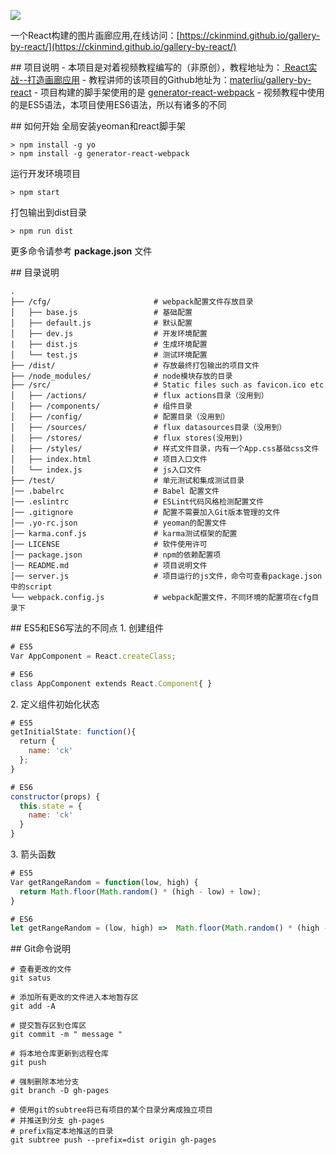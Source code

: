 ![](https://cloud.githubusercontent.com/assets/8199343/21839217/816ed572-d811-11e6-8126-c6ab66d0d9aa.png)

一个React构建的图片画廊应用,在线访问：[https://ckinmind.github.io/gallery-by-react/](https://ckinmind.github.io/gallery-by-react/)

## 项目说明
- 本项目是对着视频教程编写的（非原创），教程地址为：[ React实战--打造画廊应用](http://www.imooc.com/learn/507)
- 教程讲师的该项目的Github地址为：[materliu/gallery-by-react](https://github.com/materliu/gallery-by-react)
- 项目构建的脚手架使用的是 [generator-react-webpack](https://github.com/react-webpack-generators/generator-react-webpack)
- 视频教程中使用的是ES5语法，本项目使用ES6语法，所以有诸多的不同

## 如何开始
全局安装yeoman和react脚手架
```
> npm install -g yo
> npm install -g generator-react-webpack 
```
运行开发环境项目
```
> npm start
```
打包输出到dist目录
```
> npm run dist
```
更多命令请参考 **package.json** 文件

## 目录说明
```shell
.
├── /cfg/                       # webpack配置文件存放目录
│   ├── base.js                 # 基础配置
│   ├── default.js              # 默认配置
│   ├── dev.js                  # 开发环境配置
|   ├── dist.js                 # 生成环境配置
│   └── test.js                 # 测试环境配置
├── /dist/                      # 存放最终打包输出的项目文件
├── /node_modules/              # node模块存放的目录
├── /src/                       # Static files such as favicon.ico etc.
│   ├── /actions/               # flux actions目录（没用到）
│   ├── /components/            # 组件目录
│   ├── /config/                # 配置目录（没用到）
│   ├── /sources/               # flux datasources目录（没用到）
│   ├── /stores/                # flux stores(没用到)
│   ├── /styles/                # 样式文件目录，内有一个App.css基础css文件
│   ├── index.html              # 项目入口文件
│   └── index.js                # js入口文件
├── /test/                      # 单元测试和集成测试目录
│── .babelrc                    # Babel 配置文件
│── .eslintrc                   # ESLint代码风格检测配置文件
│── .gitignore                  # 配置不需要加入Git版本管理的文件
│── .yo-rc.json                 # yeoman的配置文件
│── karma.conf.js               # karma测试框架的配置
│── LICENSE                     # 软件使用许可
│── package.json                # npm的依赖配置项
│── README.md                   # 项目说明文件
│── server.js                   # 项目运行的js文件，命令可查看package.json中的script
└── webpack.config.js           # webpack配置文件，不同环境的配置项在cfg目录下
```

## ES5和ES6写法的不同点
1. 创建组件
```js
# ES5
Var AppComponent = React.createClass;

# ES6
class AppComponent extends React.Component{ }
```
2. 定义组件初始化状态
```js
# ES5
getInitialState: function(){
  return {
    name: 'ck'
  };
}

# ES6
constructor(props) {
  this.state = {
    name: 'ck'
  }
}
```
3. 箭头函数
```js
# ES5
Var getRangeRandom = function(low, high) {
  return Math.floor(Math.random() * (high - low) + low);
}

# ES6
let getRangeRandom = (low, high) =>  Math.floor(Math.random() * (high - low) + low );
```


## Git命令说明
```shell
# 查看更改的文件
git satus

# 添加所有更改的文件进入本地暂存区
git add -A

# 提交暂存区到仓库区
git commit -m " message "

# 将本地仓库更新到远程仓库
git push

# 强制删除本地分支
git branch -D gh-pages

# 使用git的subtree将已有项目的某个目录分离成独立项目
# 并推送到分支 gh-pages
# prefix指定本地推送的目录
git subtree push --prefix=dist origin gh-pages
```